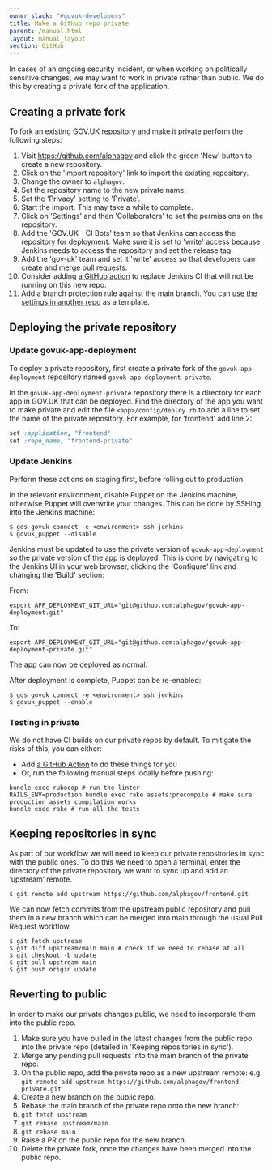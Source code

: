 ```yaml
---
owner_slack: "#govuk-developers"
title: Make a GitHub repo private
parent: /manual.html
layout: manual_layout
section: GitHub
---
```


In cases of an ongoing security incident, or when working on politically sensitive changes, we may want to work in private rather than public. We do this by creating a private fork of the application.

## Creating a private fork

To fork an existing GOV.UK repository and make it private perform the following steps:

1. Visit <https://github.com/alphagov> and click the green 'New' button to create a new repository.
1. Click on the 'import repository' link to import the existing repository.
1. Change the owner to `alphagov`.
1. Set the repository name to the new private name.
1. Set the 'Privacy' setting to 'Private'.
1. Start the import. This may take a while to complete.
1. Click on 'Settings' and then 'Collaborators' to set the permissions on the repository.
1. Add the 'GOV.UK - CI Bots' team so that Jenkins can access the repository for deployment. Make sure it is set to 'write' access because Jenkins needs to access the repository and set the release tag.
1. Add the 'gov-uk' team and set it 'write' access so that developers can create and merge pull requests.
1. Consider adding [a GitHub action](https://github.com/search?q=org%3Aalphagov+%22Use+GitHub+Actions%22&type=Issues) to replace Jenkins CI that will not be running on this new repo.
1. Add a branch protection rule against the main branch. You can [use the settings in another repo](https://github.com/alphagov/government-frontend/settings/branches) as a template.

## Deploying the private repository

### Update govuk-app-deployment

To deploy a private repository, first create a private fork of the `govuk-app-deployment` repository named `govuk-app-deployment-private`.

In the `govuk-app-deployment-private` repository there is a directory for each app in GOV.UK that can be deployed. Find the directory of the app you want to make private and edit the file `<app>/config/deploy.rb` to add a line to set the name of the private repository. For example, for ‘frontend’ add line 2:

```ruby
set :application, "frontend"
set :repo_name, "frontend-private"
```

### Update Jenkins

Perform these actions on staging first, before rolling out to production.

In the relevant environment, disable Puppet on the Jenkins machine, otherwise Puppet will overwrite your changes.  This can be done by SSHing into the Jenkins machine:

```
$ gds govuk connect -e <environment> ssh jenkins
$ govuk_puppet --disable
```

Jenkins must be updated to use the private version of `govuk-app-deployment` so the private version of the app is deployed.  This is done by navigating to the Jenkins UI in your web browser, clicking the 'Configure' link and changing the 'Build' section:

From:

```
export APP_DEPLOYMENT_GIT_URL="git@github.com:alphagov/govuk-app-deployment.git"
```

To:

```
export APP_DEPLOYMENT_GIT_URL="git@github.com:alphagov/govuk-app-deployment-private.git"
```

The app can now be deployed as normal.

After deployment is complete, Puppet can be re-enabled:

```
$ gds govuk connect -e <environment> ssh jenkins
$ govuk_puppet --enable
```

### Testing in private

We do not have CI builds on our private repos by default. To mitigate the risks of this, you can either:

- Add [a GitHub Action](/manual/test-and-build-a-project-with-github-actions.html) to do these things for you
- Or, run the following manual steps locally before pushing:

```
bundle exec rubocop # run the linter
RAILS_ENV=production bundle exec rake assets:precompile # make sure production assets compilation works
bundle exec rake # run all the tests
```

## Keeping repositories in sync

As part of our workflow we will need to keep our private repositories in sync with the public ones. To do this we need to open a terminal, enter the directory of the private repository we want to sync up and add an ‘upstream’ remote.

```
$ git remote add upstream https://github.com/alphagov/frontend.git
```

We can now fetch commits from the upstream public repository and pull them in a new branch which can be merged into main through the usual Pull Request workflow.

```
$ git fetch upstream
$ git diff upstream/main main # check if we need to rebase at all
$ git checkout -b update
$ git pull upstream main
$ git push origin update
```

## Reverting to public

In order to make our private changes public, we need to incorporate them into the public repo.

1. Make sure you have pulled in the latest changes from the public repo into the private repo (detailed in 'Keeping repositories in sync').
1. Merge any pending pull requests into the main branch of the private repo.
1. On the public repo, add the private repo as a new upstream remote: e.g. `git remote add upstream https://github.com/alphagov/frontend-private.git`
1. Create a new branch on the public repo.
1. Rebase the main branch of the private repo onto the new branch:
1. `git fetch upstream`
1. `git rebase upstream/main`
1. `git rebase main`
1. Raise a PR on the public repo for the new branch.
1. Delete the private fork, once the changes have been merged into the public repo.
